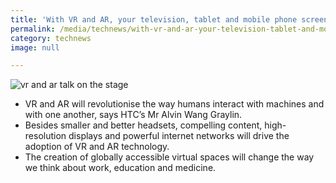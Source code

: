 ```yaml
---
title: 'With VR and AR, your television, tablet and mobile phone screens may soon go the way of the dinosaur'
permalink: /media/technews/with-vr-and-ar-your-television-tablet-and-mobile-phone-screens-may-soon-go-the-way-of-the-dinosaur
category: technews
image: null

---
```



![vr and ar talk on the stage](/images/technews/with-vr-and-ar-your-television-tablet-and-mobile-phone-screens-may-soon-go-the-way-of-the-dinosaur-part-1.jpg)

- VR and AR will revolutionise the way humans interact with machines and with one another, says HTC’s Mr Alvin Wang Graylin.
- Besides smaller and better headsets, compelling content, high-resolution displays and powerful internet networks will drive the adoption of VR and AR technology.
- The creation of globally accessible virtual spaces will change the way we think about work, education and medicine.

